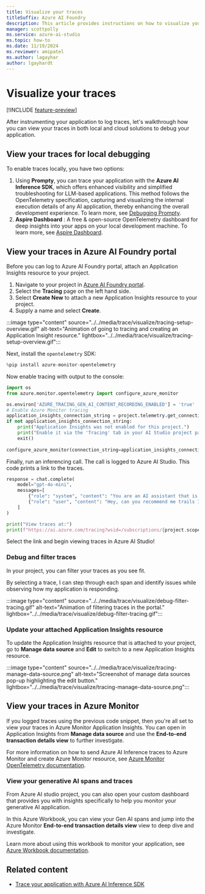 ```yaml
---
title: Visualize your traces
titleSuffix: Azure AI Foundry
description: This article provides instructions on how to visualize your traces.
manager: scottpolly
ms.service: azure-ai-studio
ms.topic: how-to
ms.date: 11/19/2024
ms.reviewer: amipatel
ms.author: lagayhar  
author: lgayhardt
---
```


# Visualize your traces

[!INCLUDE [feature-preview](../../includes/feature-preview.md)]

After instrumenting your application to log traces, let's walkthrough how you can view your traces in both local and cloud solutions to debug your application.

## View your traces for local debugging

To enable traces locally, you have two options:  

1. Using **Prompty**, you can trace your application with the **Azure AI Inference SDK**, which offers enhanced visibility and simplified troubleshooting for LLM-based applications. This method follows the OpenTelemetry specification, capturing and visualizing the internal execution details of any AI application, thereby enhancing the overall development experience. To learn more, see [Debugging Prompty](https://prompty.ai/docs/getting-started/debugging-prompty).
2. **Aspire Dashboard** : A free & open-source OpenTelemetry dashboard for deep insights into your apps on your local development machine. To learn more, see [Aspire Dashboard](https://aspiredashboard.com/#start ).

## View your traces in Azure AI Foundry portal

Before you can log to Azure AI Foundry portal, attach an Application Insights resource to your project.

1. Navigate to your project in [Azure AI Foundry portal](https://ai.azure.com/).
1. Select the **Tracing** page on the left hand side.
1. Select **Create New** to attach a new Application Insights resource to your project.
1. Supply a name and select **Create**.

:::image type="content" source="../../media/trace/visualize/tracing-setup-overview.gif" alt-text="Animation of going to tracing and creating an Application Insight resource." lightbox="../../media/trace/visualize/tracing-setup-overview.gif":::

Next, install the `opentelemetry` SDK:

```python
%pip install azure-monitor-opentelemetry
```

Now enable tracing with output to the console:

```python
import os
from azure.monitor.opentelemetry import configure_azure_monitor

os.environ['AZURE_TRACING_GEN_AI_CONTENT_RECORDING_ENABLED'] = 'true'
# Enable Azure Monitor tracing
application_insights_connection_string = project.telemetry.get_connection_string()
if not application_insights_connection_string:
    print("Application Insights was not enabled for this project.")
    print("Enable it via the 'Tracing' tab in your AI Studio project page.")
    exit()
    
configure_azure_monitor(connection_string=application_insights_connection_string)
```

Finally, run an inferencing call. The call is logged to Azure AI Studio. This code prints a link to the traces.

```python
response = chat.complete(
    model="gpt-4o-mini",
    messages=[
        {"role": "system", "content": "You are an AI assistant that is a travel planning expert especially with National Parks."},
        {"role": "user", "content": "Hey, can you recommend me trails I should go on when I visit Mount Rainier?"},
    ]
)

print("View traces at:")
print(f"https://ai.azure.com/tracing?wsid=/subscriptions/{project.scope['subscription_id']}/resourceGroups/{project.scope['resource_group_name']}/providers/Microsoft.MachineLearningServices/workspaces/{project.scope['project_name']}")
```

Select the link and begin viewing traces in Azure AI Studio!

### Debug and filter traces

In your project, you can filter your traces as you see fit.

By selecting a trace, I can step through each span and identify issues while observing how my application is responding.

:::image type="content" source="../../media/trace/visualize/debug-filter-tracing.gif" alt-text="Animation of filtering traces in the portal." lightbox="../../media/trace/visualize/debug-filter-tracing.gif":::

### Update your attached Application Insights resource

 To update the Application Insights resource that is attached to your project, go to **Manage data source** and **Edit** to switch to a new Application Insights resource.

:::image type="content" source="../../media/trace/visualize/tracing-manage-data-source.png" alt-text="Screenshot of manage data sources pop-up highlighting the edit button." lightbox="../../media/trace/visualize/tracing-manage-data-source.png":::

## View your traces in Azure Monitor

If you logged traces using the previous code snippet, then you're all set to view your traces in Azure Monitor Application Insights. You can open in Application Insights from **Manage data source** and use the **End-to-end transaction details view** to further investigate.

For more information on how to send Azure AI Inference traces to Azure Monitor and create Azure Monitor resource, see [Azure Monitor OpenTelemetry documentation](/azure/azure-monitor/app/opentelemetry-enable).

### View your generative AI spans and traces

From Azure AI studio project, you can also open your custom dashboard that provides you with insights specifically to help you monitor your generative AI application.

In this Azure Workbook, you can view your Gen AI spans and jump into the Azure Monitor **End-to-end transaction details view** view to deep dive and investigate.

Learn more about using this workbook to monitor your application, see [Azure Workbook documentation](/azure/azure-monitor/visualize/workbooks-create-workbook).

## Related content

- [Trace your application with Azure AI Inference SDK](./trace-local-sdk.md)
